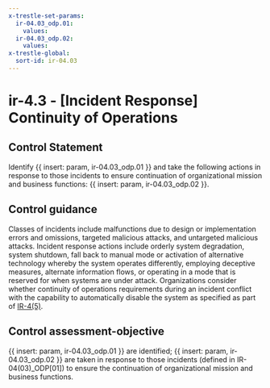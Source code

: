 ```yaml
---
x-trestle-set-params:
  ir-04.03_odp.01:
    values:
  ir-04.03_odp.02:
    values:
x-trestle-global:
  sort-id: ir-04.03
---
```


# ir-4.3 - \[Incident Response\] Continuity of Operations

## Control Statement

Identify {{ insert: param, ir-04.03_odp.01 }} and take the following actions in response to those incidents to ensure continuation of organizational mission and business functions: {{ insert: param, ir-04.03_odp.02 }}.

## Control guidance

Classes of incidents include malfunctions due to design or implementation errors and omissions, targeted malicious attacks, and untargeted malicious attacks. Incident response actions include orderly system degradation, system shutdown, fall back to manual mode or activation of alternative technology whereby the system operates differently, employing deceptive measures, alternate information flows, or operating in a mode that is reserved for when systems are under attack. Organizations consider whether continuity of operations requirements during an incident conflict with the capability to automatically disable the system as specified as part of [IR-4(5)](#ir-4.5).

## Control assessment-objective

{{ insert: param, ir-04.03_odp.01 }} are identified;
{{ insert: param, ir-04.03_odp.02 }} are taken in response to those incidents (defined in IR-04(03)_ODP[01]) to ensure the continuation of organizational mission and business functions.
